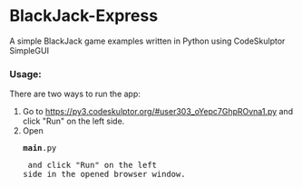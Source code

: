 # BlackJack-Express
A simple BlackJack game examples written in Python using CodeSkulptor SimpleGUI

### Usage:
There are two ways to run the app:
1) Go to https://py3.codeskulptor.org/#user303_oYepc7GhpROvna1.py and click "Run" on the left side.
2) Open <pre>__main__.py<pre> and click "Run" on the left side in the opened browser window.
